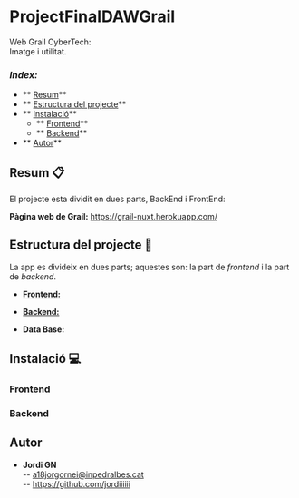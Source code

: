# ProjectFinalDAWGrail

Web Grail CyberTech:    
Imatge i utilitat.     

### _Index:_
* ** [Resum](#resum-)**
* ** [Estructura del projecte](#estructura-del-projecte-)**
* ** [Instalació](#instalació-)**
	* ** [Frontend](#frontend)**
	* ** [Backend](#backend)**
* ** [Autor](#autor-)**

## Resum 📋

El projecte esta dividit en dues parts, BackEnd i FrontEnd:

**Pàgina web de Grail:** https://grail-nuxt.herokuapp.com/  

## Estructura del projecte 📐

La app es divideix en dues parts; aquestes son: la part de _frontend_ i la part de _backend_.

- **[Frontend:](./frontend "Frontend folder")**  

- **[Backend:](./backend "Backend folder")**  

- **Data Base:**   

## Instalació 💻

### Frontend

### Backend

## Autor

- **Jordi GN**   
-- a18jorgornei@inpedralbes.cat   
-- https://github.com/jordiiiiii  




